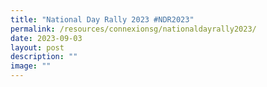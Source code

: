 ```yaml
---
title: "National Day Rally 2023 #NDR2023"
permalink: /resources/connexionsg/nationaldayrally2023/
date: 2023-09-03
layout: post
description: ""
image: ""
---
```

